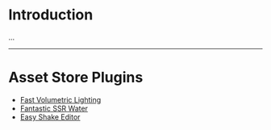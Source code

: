 # Introduction

...

---

# Asset Store Plugins

+ [Fast Volumetric Lighting](https://www.evernote.com/l/AiCKKrU1xNJIHaFtXAPzqPGMIrpQAPJ8d_Y/)
+ [Fantastic SSR Water](https://www.evernote.com/l/AiCoMwSfwPRIKJq_QLIHX1s-zB1U4ATW104/)
+ [Easy Shake Editor](https://app.yinxiang.com/fx/351b3250-ed61-466d-a5ea-815e154a7400)
